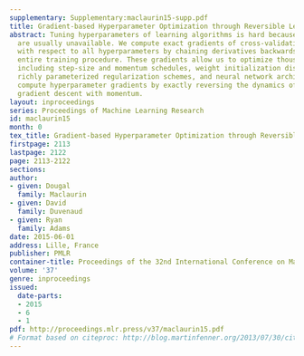 ```yaml
---
supplementary: Supplementary:maclaurin15-supp.pdf
title: Gradient-based Hyperparameter Optimization through Reversible Learning
abstract: Tuning hyperparameters of learning algorithms is hard because gradients
  are usually unavailable. We compute exact gradients of cross-validation performance
  with respect to all hyperparameters by chaining derivatives backwards through the
  entire training procedure. These gradients allow us to optimize thousands of hyperparameters,
  including step-size and momentum schedules, weight initialization distributions,
  richly parameterized regularization schemes, and neural network architectures. We
  compute hyperparameter gradients by exactly reversing the dynamics of stochastic
  gradient descent with momentum.
layout: inproceedings
series: Proceedings of Machine Learning Research
id: maclaurin15
month: 0
tex_title: Gradient-based Hyperparameter Optimization through Reversible Learning
firstpage: 2113
lastpage: 2122
page: 2113-2122
sections: 
author:
- given: Dougal
  family: Maclaurin
- given: David
  family: Duvenaud
- given: Ryan
  family: Adams
date: 2015-06-01
address: Lille, France
publisher: PMLR
container-title: Proceedings of the 32nd International Conference on Machine Learning
volume: '37'
genre: inproceedings
issued:
  date-parts:
  - 2015
  - 6
  - 1
pdf: http://proceedings.mlr.press/v37/maclaurin15.pdf
# Format based on citeproc: http://blog.martinfenner.org/2013/07/30/citeproc-yaml-for-bibliographies/
---
```

